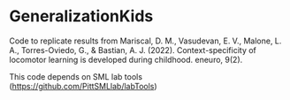 # GeneralizationKids
Code to replicate results from Mariscal, D. M., Vasudevan, E. V., Malone, L. A., Torres-Oviedo, G., & Bastian, A. J. (2022). Context-specificity of locomotor learning is developed during childhood. eneuro, 9(2).

This code depends on SML lab tools (https://github.com/PittSMLlab/labTools) 
